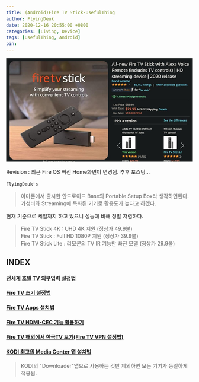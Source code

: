 ```yaml
---
title: (Android)Fire TV Stick-UsefulThing
author: FlyingDeuk
date: 2020-12-16 20:55:00 +0800
categories: [Living, Device]
tags: [UsefulThing, Android]
pin:
---
```


![fire](/img/living/fire/stick.jpg)

Revision : 최근 Fire OS 버전 Home화면이 변경됨. 추후 포스팅...

`FlyingDeuk's`
> 아마존에서 출시한 안드로이드 Base의 Portable Setup Box라 생각하면된다.  <br>
가성비와 Streaming에 특화된 기기로 활용도가 높다고 하겠다.

현재 기준으로 세일까지 하고 있으니 성능에 비해 정말 저렴하다.
>Fire TV Stick 4K : UHD 4K 지원 (정상가 49.9불)<br>
Fire TV Stick : Full HD 1080P 지원 (정상가 39.9불)<br>
Fire TV Stick Lite : 리모콘의 TV IR 기능만 빠진 모델 (정상가 29.9불)<br>

## INDEX

#### [전세계 호텔 TV 외부입력 설정법](/posts/TVinput/)

#### [Fire TV 초기 설정법](/posts/Fire-TV/)

#### [Fire TV Apps 설치법](/posts/Fire-TV1/)

#### [Fire TV HDMI-CEC 기능 활용하기](/posts/FireHDMI/)

#### [Fire TV 해외에서 한국TV 보기(Fire TV VPN 설정법)](/posts/Fire-TV-VPN/)

#### [KODI 최고의 Media Center 앱 설치법](/posts/KODI/)
>KODI의 "Downloader"앱으로 사용하는 것만 제외하면 모든 기기가 동일하게 적용됨.
